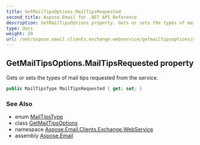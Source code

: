 ```yaml
---
title: GetMailTipsOptions.MailTipsRequested
second_title: Aspose.Email for .NET API Reference
description: GetMailTipsOptions property. Gets or sets the types of mail tips requested from the service
type: docs
weight: 20
url: /net/aspose.email.clients.exchange.webservice/getmailtipsoptions/mailtipsrequested/
---
```

## GetMailTipsOptions.MailTipsRequested property

Gets or sets the types of mail tips requested from the service.

```csharp
public MailTipsType MailTipsRequested { get; set; }
```

### See Also

* enum [MailTipsType](../../mailtipstype/)
* class [GetMailTipsOptions](../)
* namespace [Aspose.Email.Clients.Exchange.WebService](../../getmailtipsoptions/)
* assembly [Aspose.Email](../../../)


